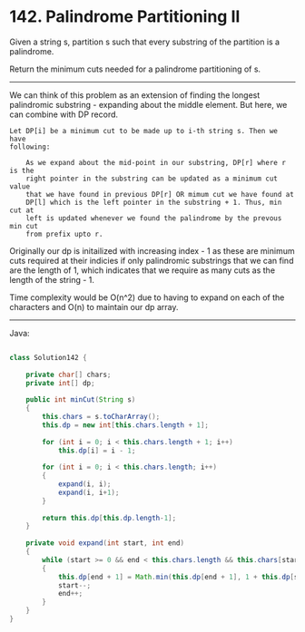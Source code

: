# 142. Palindrome Partitioning II

Given a string s, partition s such that every substring of the partition is
a palindrome.

Return the minimum cuts needed for a palindrome partitioning of s.

---

We can think of this problem as an extension of finding the longest palindromic
substring - expanding about the middle element. But here, we can combine with
DP record.

    Let DP[i] be a minimum cut to be made up to i-th string s. Then we have
    following:

        As we expand about the mid-point in our substring, DP[r] where r is the
        right pointer in the substring can be updated as a minimum cut value
        that we have found in previous DP[r] OR mimum cut we have found at
        DP[l] which is the left pointer in the substring + 1. Thus, min cut at
        left is updated whenever we found the palindrome by the prevous min cut
        from prefix upto r.

Originally our dp is initailized with increasing index - 1 as these are minimum
cuts required at their indicies if only palindromic substrings that we can find
are the length of 1, which indicates that we require as many cuts as the length
of the string - 1.

Time complexity would be O(n^2) due to having to expand on each of the
characters and O(n) to maintain our dp array.

---

Java:

```java

class Solution142 {
    
    private char[] chars;
    private int[] dp;
    
    public int minCut(String s) 
    {    
        this.chars = s.toCharArray();
        this.dp = new int[this.chars.length + 1];
        
        for (int i = 0; i < this.chars.length + 1; i++)
            this.dp[i] = i - 1;
        
        for (int i = 0; i < this.chars.length; i++)
        {
            expand(i, i);
            expand(i, i+1);
        }
        
        return this.dp[this.dp.length-1];
    }
    
    private void expand(int start, int end)
    {
        while (start >= 0 && end < this.chars.length && this.chars[start] == this.chars[end])
        {
            this.dp[end + 1] = Math.min(this.dp[end + 1], 1 + this.dp[start]);
            start--;
            end++;
        }
    }
}

```
